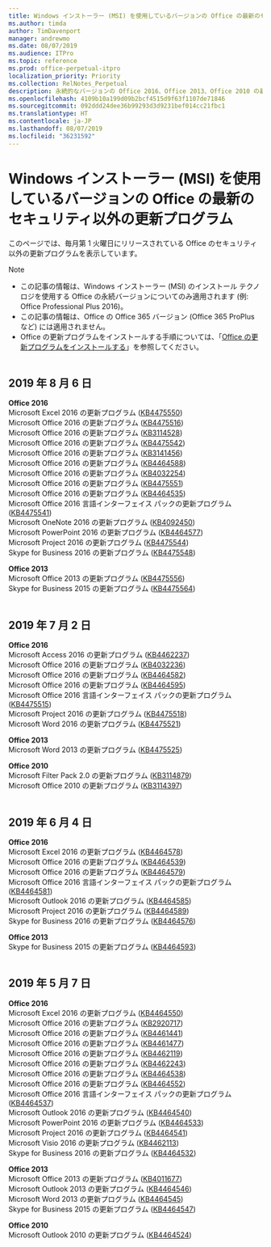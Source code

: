 ```yaml
---
title: Windows インストーラー (MSI) を使用しているバージョンの Office の最新のセキュリティ以外の更新プログラム
ms.author: timda
author: TimDavenport
manager: andrewmo
ms.date: 08/07/2019
ms.audience: ITPro
ms.topic: reference
ms.prod: office-perpetual-itpro
localization_priority: Priority
ms.collection: RelNotes_Perpetual
description: 永続的なバージョンの Office 2016、Office 2013、Office 2010 の最新のセキュリティ以外の更新プログラム情報へのリンクを IT 技術者に提供します
ms.openlocfilehash: 4109b10a199d09b2bcf4515d9f63f1107de71846
ms.sourcegitcommit: 092ddd24dee36b99293d3d9231bef014cc21fbc1
ms.translationtype: HT
ms.contentlocale: ja-JP
ms.lasthandoff: 08/07/2019
ms.locfileid: "36231592"
---
```

# <a name="latest-non-security-updates-for-versions-of-office-that-use-windows-installer-msi"></a>Windows インストーラー (MSI) を使用しているバージョンの Office の最新のセキュリティ以外の更新プログラム

このページでは、毎月第 1 火曜日にリリースされている Office のセキュリティ以外の更新プログラムを表示しています。

> [!NOTE]
> - この記事の情報は、Windows インストーラー (MSI) のインストール テクノロジを使用する Office の永続バージョンについてのみ適用されます (例: Office Professional Plus 2016)。
> - この記事の情報は、Office の Office 365 バージョン (Office 365 ProPlus など) には適用されません。
> - Office の更新プログラムをインストールする手順については、「[Office の更新プログラムをインストールする](https://support.office.com/article/2ab296f3-7f03-43a2-8e50-46de917611c5)」を参照してください。
<br/><br/>

## <a name="august-6-2019"></a>2019 年 8 月 6 日

**Office 2016**<br/>
Microsoft Excel 2016 の更新プログラム ([KB4475550](https://support.microsoft.com/help/4475550))<br/>
Microsoft Office 2016 の更新プログラム ([KB4475516](https://support.microsoft.com/help/4475516))<br/>
Microsoft Office 2016 の更新プログラム ([KB3114528](https://support.microsoft.com/help/3114528))<br/>
Microsoft Office 2016 の更新プログラム ([KB4475542](https://support.microsoft.com/help/4475542))<br/>
Microsoft Office 2016 の更新プログラム ([KB3141456](https://support.microsoft.com/help/3141456))<br/>
Microsoft Office 2016 の更新プログラム ([KB4464588](https://support.microsoft.com/help/4464588))<br/>
Microsoft Office 2016 の更新プログラム ([KB4032254](https://support.microsoft.com/help/4032254))<br/>
Microsoft Office 2016 の更新プログラム ([KB4475551](https://support.microsoft.com/help/4475551))<br/>
Microsoft Office 2016 の更新プログラム ([KB4464535](https://support.microsoft.com/help/4464535))<br/>
Microsoft Office 2016 言語インターフェイス パックの更新プログラム ([KB4475541](https://support.microsoft.com/help/4475541))<br/>
Microsoft OneNote 2016 の更新プログラム ([KB4092450](https://support.microsoft.com/help/4092450))<br/>
Microsoft PowerPoint 2016 の更新プログラム ([KB4464577](https://support.microsoft.com/help/4464577))<br/>
Microsoft Project 2016 の更新プログラム ([KB4475544](https://support.microsoft.com/help/4475544))<br/>
Skype for Business 2016 の更新プログラム ([KB4475548](https://support.microsoft.com/help/4475548))<br/>

**Office 2013**<br/>
Microsoft Office 2013 の更新プログラム ([KB4475556](https://support.microsoft.com/help/4475556))<br/>
Skype for Business 2015 の更新プログラム ([KB4475564](https://support.microsoft.com/help/4475564))<br/><br/>



## <a name="july-2-2019"></a>2019 年 7 月 2 日

**Office 2016**<br/>
Microsoft Access 2016 の更新プログラム ([KB4462237](https://support.microsoft.com/help/4462237))<br/>
Microsoft Office 2016 の更新プログラム ([KB4032236](https://support.microsoft.com/help/4032236))<br/>
Microsoft Office 2016 の更新プログラム ([KB4464582](https://support.microsoft.com/help/4464582))<br/>
Microsoft Office 2016 の更新プログラム ([KB4464595](https://support.microsoft.com/help/4464595))<br/>
Microsoft Office 2016 言語インターフェイス パックの更新プログラム ([KB4475515](https://support.microsoft.com/help/4475515))<br/>
Microsoft Project 2016 の更新プログラム ([KB4475518](https://support.microsoft.com/help/4475518))<br/>
Microsoft Word 2016 の更新プログラム ([KB4475521](https://support.microsoft.com/help/4475521))<br/>


**Office 2013**<br/>
Microsoft Word 2013 の更新プログラム ([KB4475525](https://support.microsoft.com/help/4475525))<br/>


**Office 2010**<br/>
Microsoft Filter Pack 2.0 の更新プログラム ([KB3114879](https://support.microsoft.com/help/3114879))<br/>Microsoft Office 2010 の更新プログラム ([KB3114397](https://support.microsoft.com/help/3114397))<br/><br/>

## <a name="june-4-2019"></a>2019 年 6 月 4 日

**Office 2016**<br/>
Microsoft Excel 2016 の更新プログラム ([KB4464578](https://support.microsoft.com/help/4464578))<br/>
Microsoft Office 2016 の更新プログラム ([KB4464539](https://support.microsoft.com/help/4464539))<br/>
Microsoft Office 2016 の更新プログラム ([KB4464579](https://support.microsoft.com/help/4464579))<br/>
Microsoft Office 2016 言語インターフェイス パックの更新プログラム ([KB4464581](https://support.microsoft.com/help/4464581))<br/>
Microsoft Outlook 2016 の更新プログラム ([KB4464585](https://support.microsoft.com/help/4464585))<br/>
Microsoft Project 2016 の更新プログラム ([KB4464589](https://support.microsoft.com/help/4464589))<br/>
Skype for Business 2016 の更新プログラム ([KB4464576](https://support.microsoft.com/help/4464576))<br/>

**Office 2013**<br/>
Skype for Business 2015 の更新プログラム ([KB4464593](https://support.microsoft.com/help/4464593))<br/>
<br/>
## <a name="may-7-2019"></a>2019 年 5 月 7 日

**Office 2016**<br/>
Microsoft Excel 2016 の更新プログラム ([KB4464550](https://support.microsoft.com/help/4464550))<br/>
Microsoft Office 2016 の更新プログラム ([KB2920717](https://support.microsoft.com/help/2920717))<br/>
Microsoft Office 2016 の更新プログラム ([KB4461441](https://support.microsoft.com/help/4461441))<br/>
Microsoft Office 2016 の更新プログラム ([KB4461477](https://support.microsoft.com/help/4461477))<br/>
Microsoft Office 2016 の更新プログラム ([KB4462119](https://support.microsoft.com/help/4462119))<br/>
Microsoft Office 2016 の更新プログラム ([KB4462243](https://support.microsoft.com/help/4462243))<br/>
Microsoft Office 2016 の更新プログラム ([KB4464538](https://support.microsoft.com/help/4464538))<br/>
Microsoft Office 2016 の更新プログラム ([KB4464552](https://support.microsoft.com/help/4464552))<br/>
Microsoft Office 2016 言語インターフェイス パックの更新プログラム ([KB4464537](https://support.microsoft.com/help/4464537))<br/>
Microsoft Outlook 2016 の更新プログラム ([KB4464540](https://support.microsoft.com/help/4464540))<br/>
Microsoft PowerPoint 2016 の更新プログラム ([KB4464533](https://support.microsoft.com/help/4464533))<br/>
Microsoft Project 2016 の更新プログラム ([KB4464541](https://support.microsoft.com/help/4464541))<br/>
Microsoft Visio 2016 の更新プログラム ([KB4462113](https://support.microsoft.com/help/4462113))<br/>
Skype for Business 2016 の更新プログラム ([KB4464532](https://support.microsoft.com/help/4464532))<br/>

**Office 2013**<br/>
Microsoft Office 2013 の更新プログラム ([KB4011677](https://support.microsoft.com/help/4011677))<br/>
Microsoft Outlook 2013 の更新プログラム ([KB4464546](https://support.microsoft.com/help/4464546))<br/>
Microsoft Word 2013 の更新プログラム ([KB4464545](https://support.microsoft.com/help/4464545))<br/>
Skype for Business 2015 の更新プログラム ([KB4464547](https://support.microsoft.com/help/4464547))<br/>

**Office 2010**<br/>
Microsoft Outlook 2010 の更新プログラム ([KB4464524](https://support.microsoft.com/help/4464524))